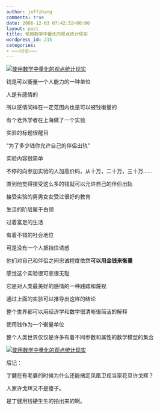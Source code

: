 ```yaml
---
author: jeffzhang
comments: true
date: 2006-12-03 07:42:52+00:00
layout: post
title: 使用数学中量化的观点统计现实
wordpress_id: 215
categories:
- ———讨论———
---
```


[](http://photo.blog.sina.com.cn/showpic.html#blogid=57f94311010005qj&url=http://static5.photo.sina.com.cn/orignal/57f94311930ec7f4dd594)[![使用数学中量化的观点统计现实](http://simg.sinajs.cn/blog7style/images/common/sg_trans.gif)](http://photo.blog.sina.com.cn/showpic.html#blogid=57f94311010005qj&url=http://static2.photo.sina.com.cn/orignal/57f94311254b462aa6511)

钱是可以衡量一个人能力的一种单位

人是有感情的

所以感情同样在一定范围内也是可以被钱衡量的

有个老外学者在上海做了一个实验

实验的标题很醒目

“为了多少钱你允许自己的伴侣出轨”

实验内容很简单

不停的向参加实验的人加高价码，从十万，二十万，三十万……

直到他觉得接受这么多的钱就可以允许自己的伴侣出轨

接受实验的男男女女受过很好的教育

生活的阶层属于白领

过着富足的生活

有着不错的社会地位

可是没有一个人抵挡住诱惑

他们对自己和伴侣之间忠诚程度依然**可以用金钱来衡量**

感觉这个实验很可悲很无耻

它是对人类最美好的感情的一种践踏和蔑视

通过上面的实验可以推导出这样的结论

整个世界都可以用经济学和数学很清晰很简洁的解释

使用钱作为一个衡量单位

整个人类世界仅仅是许多有着不同参数和属性的数学模型的集合

[![使用数学中量化的观点统计现实](http://simg.sinajs.cn/blog7style/images/common/sg_trans.gif)](http://photo.blog.sina.com.cn/showpic.html#blogid=57f94311010005qj&url=http://static5.photo.sina.com.cn/orignal/57f94311930ec7f4dd594)

后记：

丁健在有老婆的时候为什么还能搞定凤凰卫视当家花旦许戈辉？

人家许戈辉又不是傻子。

是丁健用钱硬生生的拍出来的啊。
